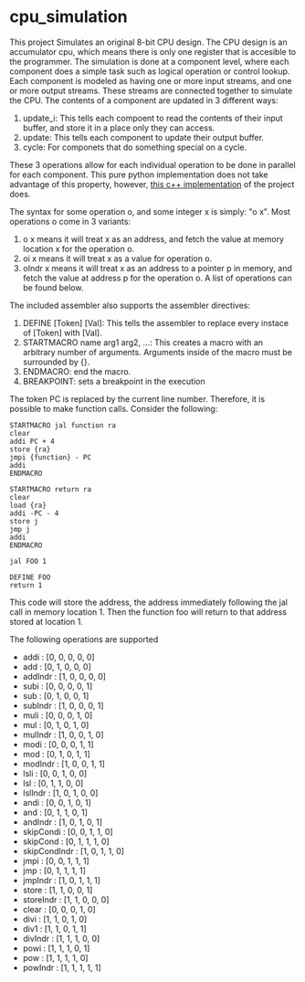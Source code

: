 # cpu_simulation

This project Simulates an original 8-bit CPU design. 
The CPU design is an accumulator cpu, which means there is only one register that is accesible to the programmer.
The simulation is done at a component level, where each component does a simple task such as logical operation or control lookup.
Each component is modeled as having one or more input streams, and one or more output streams. 
These streams are connected together to simulate the CPU. The contents of a component are updated in 3 different ways:
1. update_i: This tells each compoent to read the contents of their input buffer, and store it in a place only they can access.
1. update: This tells each component to update their output buffer.
1. cycle: For componets that do something special on a cycle.

These 3 operations allow for each individual operation to be done in parallel for each component. 
This pure python implementation does not take advantage of this property, however, [this c++ implementation](https://github.com/aidananderson44/c_cpu_simulation) 
of the project does.

The syntax for some operation o, and some integer x is simply: "o x".
Most operations o come in 3 variants:
1. o x means it will treat x as an address, and fetch the value at memory location x for the operation o.
1. oi x means it will treat x as a value for operation o.
1. oIndr x means it will treat x as an address to a pointer p in memory, and fetch the value at address p for the operation o.
A list of operations can be found below.

The included assembler also supports the assembler directives: 
1. DEFINE [Token] [Val]: This tells the assembler to replace every instace of [Token] with [Val].
1. STARTMACRO name arg1 arg2, ...: This creates a macro with an arbitrary number of arguments. Arguments inside of the macro must be surrounded by {}.
1. ENDMACRO: end the macro.
1. BREAKPOINT: sets a breakpoint in the execution

The token PC is replaced by the current line number. Therefore, it is possible to make function calls. Consider the following:
~~~
STARTMACRO jal function ra
clear
addi PC + 4
store {ra}
jmpi {function} - PC
addi
ENDMACRO

STARTMACRO return ra
clear
load {ra}
addi -PC - 4
store j
jmp j
addi
ENDMACRO

jal FOO 1

DEFINE FOO
return 1
~~~

This code will store the address, the address immediately following the jal call in memory location 1. 
Then the function foo will return to that address stored at location 1.

The following operations are supported
* addi : [0, 0, 0, 0, 0]
* add : [0, 1, 0, 0, 0]
* addIndr : [1, 0, 0, 0, 0]
* subi : [0, 0, 0, 0, 1]
* sub : [0, 1, 0, 0, 1]
* subIndr : [1, 0, 0, 0, 1]
* muli : [0, 0, 0, 1, 0]
* mul : [0, 1, 0, 1, 0]
* mulIndr : [1, 0, 0, 1, 0]
* modi : [0, 0, 0, 1, 1]
* mod : [0, 1, 0, 1, 1]
* modIndr : [1, 0, 0, 1, 1]
* lsli : [0, 0, 1, 0, 0]
* lsl : [0, 1, 1, 0, 0]
* lslIndr : [1, 0, 1, 0, 0]
* andi : [0, 0, 1, 0, 1]
* and : [0, 1, 1, 0, 1]
* andIndr : [1, 0, 1, 0, 1]
* skipCondi : [0, 0, 1, 1, 0]
* skipCond : [0, 1, 1, 1, 0]
* skipCondIndr : [1, 0, 1, 1, 0]
* jmpi : [0, 0, 1, 1, 1]
* jmp : [0, 1, 1, 1, 1]
* jmpIndr : [1, 0, 1, 1, 1]
* store : [1, 1, 0, 0, 1]
* storeIndr : [1, 1, 0, 0, 0]
* clear : [0, 0, 0, 1, 0]
* divi : [1, 1, 0, 1, 0]
* div1 : [1, 1, 0, 1, 1]
* divIndr : [1, 1, 1, 0, 0]
* powi : [1, 1, 1, 0, 1]
* pow : [1, 1, 1, 1, 0]
* powIndr : [1, 1, 1, 1, 1]

